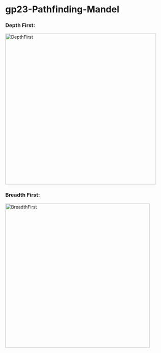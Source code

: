 # gp23-Pathfinding-Mandel


### Depth First:

<img width="473" alt="DepthFirst" src="https://github.com/forsbergsskola-se/gp23-Pathfinding-Mandel/assets/143493102/a1568e9b-6816-479a-a123-d8d54ad56412">


### Breadth First:

<img width="453" alt="BreadthFirst" src="https://github.com/forsbergsskola-se/gp23-Pathfinding-Mandel/assets/143493102/d0311c4f-9d17-4da0-b366-33173ab53637">
